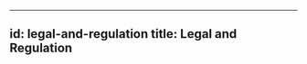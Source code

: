 <!--
 Copyright IBM Corp. All Rights Reserved.

 SPDX-License-Identifier: CC-BY-4.0
 -->
---
id: legal-and-regulation
title: Legal and Regulation
---
